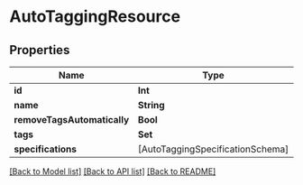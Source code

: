 # AutoTaggingResource

## Properties
Name | Type | Description | Notes
------------ | ------------- | ------------- | -------------
**id** | **Int** |  | [optional] 
**name** | **String** |  | [optional] 
**removeTagsAutomatically** | **Bool** |  | [optional] 
**tags** | **Set<Int>** |  | [optional] 
**specifications** | [AutoTaggingSpecificationSchema] |  | [optional] 

[[Back to Model list]](../README.md#documentation-for-models) [[Back to API list]](../README.md#documentation-for-api-endpoints) [[Back to README]](../README.md)


